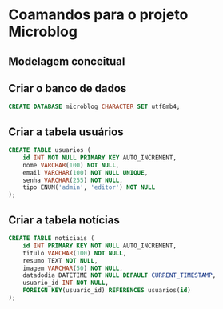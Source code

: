 # Coamandos para o projeto Microblog

## Modelagem conceitual

## Criar o banco de dados
```sql
CREATE DATABASE microblog CHARACTER SET utf8mb4;
```
## Criar a tabela usuários
```sql
CREATE TABLE usuarios (
    id INT NOT NULL PRIMARY KEY AUTO_INCREMENT,
    nome VARCHAR(100) NOT NULL,
    email VARCHAR(100) NOT NULL UNIQUE,
    senha VARCHAR(255) NOT NULL,
    tipo ENUM('admin', 'editor') NOT NULL
);
```
## Criar a tabela notícias
```sql
CREATE TABLE noticiais (
    id INT PRIMARY KEY NOT NULL AUTO_INCREMENT,
    titulo VARCHAR(100) NOT NULL,
    resumo TEXT NOT NULL,
    imagem VARCHAR(50) NOT NULL,
    datadodia DATETIME NOT NULL DEFAULT CURRENT_TIMESTAMP,
    usuario_id INT NOT NULL,
    FOREIGN KEY(usuario_id) REFERENCES usuarios(id)
);
```